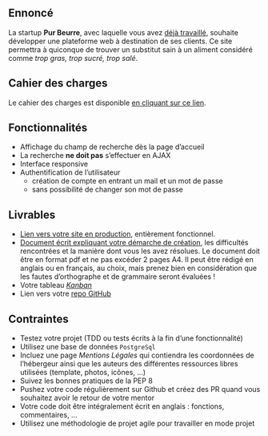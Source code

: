 ## Ennoncé

La startup **Pur Beurre**, avec laquelle vous avez [déjà travaillé][p5], souhaite développer une plateforme web à destination de ses clients. Ce site permettra à quiconque de trouver un substitut sain à un aliment considéré comme _trop gras, trop sucré, trop salé_.


## Cahier des charges

Le cahier des charges est disponible [en cliquant sur ce lien][cdc].


## Fonctionnalités

- Affichage du champ de recherche dès la page d’accueil
- La recherche **ne doit pas** s’effectuer en AJAX
- Interface responsive
- Authentification de l’utilisateur
    * création de compte en entrant un mail et un mot de passe
    * sans possibilité de changer son mot de passe


## Livrables

- [Lien vers votre site en production][herokuapp], entièrement fonctionnel.
- [Document écrit expliquant votre démarche de création][approach], les difficultés rencontrées et la manière dont vous les avez résolues. Le document doit être en format pdf et ne pas excéder 2 pages A4. Il peut être rédigé en anglais ou en français, au choix, mais prenez bien en considération que les fautes d’orthographe et de grammaire seront évaluées !
- Votre tableau [_Kanban_][kanban]
- Lien vers votre [repo GitHub][github]


## Contraintes

- Testez votre projet (TDD ou tests écrits à la fin d’une fonctionnalité)
- Utilisez une base de données `PostgreSql`
- Incluez une page _Mentions Légales_ qui contiendra les coordonnées de l’hébergeur ainsi que les auteurs des différentes ressources libres utilisées (template, photos, icônes, …)
- Suivez les bonnes pratiques de la PEP 8
- Pushez votre code régulièrement sur Github et créez des PR quand vous souhaitez avoir le retour de votre mentor
- Votre code doit être intégralement écrit en anglais : fonctions, commentaires, …
- Utilisez une méthodologie de projet agile pour travailler en mode projet

[cdc]: https://docs.google.com/document/d/1wOSDUdCN5QV4lSXIQhDFFk_bmDXrEU72qMrmIMxJWYY/edit?usp=sharing
[oc]: https://openclassrooms.com/fr/projects/creez-une-plateforme-pour-amateurs-de-nutella
[p5]: https://github.com/freezed/ocp5#pydev-projet-5
[kanban]: https://github.com/freezed/ocp8/projects/1
[github]: https://github.com/freezed/ocp8/
[approach]: https://github.com/freezed/ocp8/blob/master/doc/approach.md
[herokuapp]: https://ocp8-1664.herokuapp.com/
